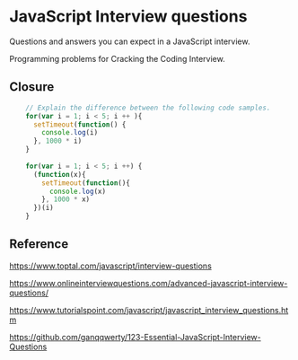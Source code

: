# JavaScript Interview questions
Questions and answers you can expect in a JavaScript interview.

Programming problems for Cracking the Coding Interview.

## Closure
```javascript
    // Explain the difference between the following code samples.
    for(var i = 1; i < 5; i ++ ){
      setTimeout(function() {
        console.log(i)
      }, 1000 * i)
    }
  
    for(var i = 1; i < 5; i ++) {
      (function(x){
        setTimeout(function(){
          console.log(x)
        }, 1000 * x)
      })(i)
    }
```

## Reference
https://www.toptal.com/javascript/interview-questions

https://www.onlineinterviewquestions.com/advanced-javascript-interview-questions/

https://www.tutorialspoint.com/javascript/javascript_interview_questions.htm

https://github.com/ganqqwerty/123-Essential-JavaScript-Interview-Questions
